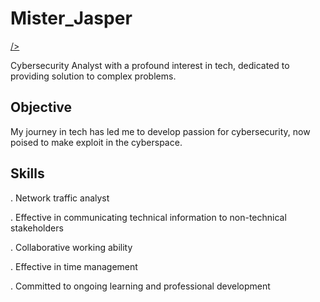 # Mister_Jasper
<a href="https://www.linkedin.com/in/maddison-jasper-489736294"> /></a>

Cybersecurity Analyst with a profound interest in tech, dedicated to providing solution to complex problems.

## Objective

My journey in tech has led me to develop passion for cybersecurity, now poised to make exploit in the cyberspace.

## Skills

. Network traffic analyst 

. Effective in communicating technical information to non-technical stakeholders 

. Collaborative working ability 

. Effective in time management 

. Committed to ongoing learning and professional development


